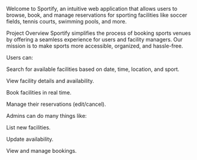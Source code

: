 Welcome to Sportify, an intuitive web application that allows users to browse, book, and manage reservations for sporting facilities like soccer fields, tennis courts, swimming pools, and more.

Project Overview
Sportify simplifies the process of booking sports venues by offering a seamless experience for users and facility managers.
Our mission is to make sports more accessible, organized, and hassle-free.

Users can:

Search for available facilities based on date, time, location, and sport.

View facility details and availability.

Book facilities in real time.

Manage their reservations (edit/cancel).

Admins can do many things like:

List new facilities.

Update availability.

View and manage bookings.

